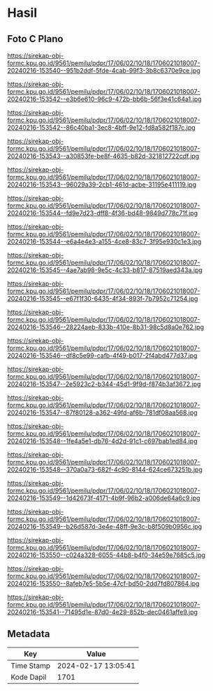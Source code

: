 # Hasil

## Foto C Plano

https://sirekap-obj-formc.kpu.go.id/9561/pemilu/pdpr/17/06/02/10/18/1706021018007-20240216-153540--951b2ddf-5fde-4cab-99f3-3b8c6370e9ce.jpg

https://sirekap-obj-formc.kpu.go.id/9561/pemilu/pdpr/17/06/02/10/18/1706021018007-20240216-153542--e3b6e610-96c9-472b-bb6b-56f3e41c64a1.jpg

https://sirekap-obj-formc.kpu.go.id/9561/pemilu/pdpr/17/06/02/10/18/1706021018007-20240216-153542--86c40ba1-3ec8-4bff-9e12-fd8a582f187c.jpg

https://sirekap-obj-formc.kpu.go.id/9561/pemilu/pdpr/17/06/02/10/18/1706021018007-20240216-153543--a30853fe-be8f-4635-b82d-321812722cdf.jpg

https://sirekap-obj-formc.kpu.go.id/9561/pemilu/pdpr/17/06/02/10/18/1706021018007-20240216-153543--96029a39-2cb1-461d-acbe-31195e411119.jpg

https://sirekap-obj-formc.kpu.go.id/9561/pemilu/pdpr/17/06/02/10/18/1706021018007-20240216-153544--fd9e7d23-dff8-4f36-bd48-9849d778c71f.jpg

https://sirekap-obj-formc.kpu.go.id/9561/pemilu/pdpr/17/06/02/10/18/1706021018007-20240216-153544--e6a4e4e3-a155-4ce8-83c7-3f95e930c1e3.jpg

https://sirekap-obj-formc.kpu.go.id/9561/pemilu/pdpr/17/06/02/10/18/1706021018007-20240216-153545--4ae7ab98-9e5c-4c33-b817-87519aed343a.jpg

https://sirekap-obj-formc.kpu.go.id/9561/pemilu/pdpr/17/06/02/10/18/1706021018007-20240216-153545--e67f1f30-6435-4f34-893f-7b7952c71254.jpg

https://sirekap-obj-formc.kpu.go.id/9561/pemilu/pdpr/17/06/02/10/18/1706021018007-20240216-153546--28224aeb-833b-410e-8b31-98c5d8a0e762.jpg

https://sirekap-obj-formc.kpu.go.id/9561/pemilu/pdpr/17/06/02/10/18/1706021018007-20240216-153546--df8c5e99-cafb-4f49-b017-2f4abd477d37.jpg

https://sirekap-obj-formc.kpu.go.id/9561/pemilu/pdpr/17/06/02/10/18/1706021018007-20240216-153547--2e5923c2-b344-45d1-9f9d-f874b3af3672.jpg

https://sirekap-obj-formc.kpu.go.id/9561/pemilu/pdpr/17/06/02/10/18/1706021018007-20240216-153547--87f80128-a362-49fd-af6b-781df08aa568.jpg

https://sirekap-obj-formc.kpu.go.id/9561/pemilu/pdpr/17/06/02/10/18/1706021018007-20240216-153548--1fe4a5e1-db76-4d2d-91c1-c697bab1ed84.jpg

https://sirekap-obj-formc.kpu.go.id/9561/pemilu/pdpr/17/06/02/10/18/1706021018007-20240216-153548--370a0a73-682f-4c90-8144-624ce673251b.jpg

https://sirekap-obj-formc.kpu.go.id/9561/pemilu/pdpr/17/06/02/10/18/1706021018007-20240216-153549--1d42673f-4171-4b9f-96b2-a006de64a6c9.jpg

https://sirekap-obj-formc.kpu.go.id/9561/pemilu/pdpr/17/06/02/10/18/1706021018007-20240216-153549--b26d587d-3e4e-48ff-9e3c-b8f509b0956c.jpg

https://sirekap-obj-formc.kpu.go.id/9561/pemilu/pdpr/17/06/02/10/18/1706021018007-20240216-153550--c024a328-6055-44b8-b4f0-34e59e7685c5.jpg

https://sirekap-obj-formc.kpu.go.id/9561/pemilu/pdpr/17/06/02/10/18/1706021018007-20240216-153550--8afeb7e5-5b5e-47cf-bd50-2dd7fd807864.jpg

https://sirekap-obj-formc.kpu.go.id/9561/pemilu/pdpr/17/06/02/10/18/1706021018007-20240216-153541--71495d1e-87d0-4e29-852b-dec0461affe9.jpg


## Metadata

| Key        | Value               |
| ---------- | ------------------- |
| Time Stamp | 2024-02-17 13:05:41 |
| Kode Dapil | 1701                |



